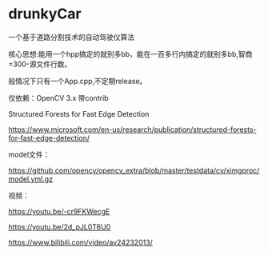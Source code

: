 # drunkyCar
一个基于道路分割技术的自动驾驶仪算法

核心思想:能用一个hpp搞定的就别多bb，能在一百多行内搞定的就别多bb,智商=300-源文件行数。

般情况下只有一个App.cpp,不定期release。

仅依赖：OpenCV 3.x 带contrib

Structured Forests for Fast Edge Detection

https://www.microsoft.com/en-us/research/publication/structured-forests-for-fast-edge-detection/

model文件：

https://github.com/opencv/opencv_extra/blob/master/testdata/cv/ximgproc/model.yml.gz

视频：

https://youtu.be/-cr9FKWecgE

https://youtu.be/2d_pJL0T6U0

https://www.bilibili.com/video/av24232013/
